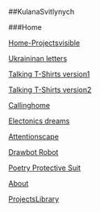 
##KulanaSvitlynych

###Home

[Home-Projectsvisible](Home-Projectsvisible)

[Ukraininan letters](Ukrainian_letters)

[Talking T-Shirts version1](TalkingT-Shirtsversion1)

[Talking T-Shirts version2](TalkingT-Shirtsversion2)

[Callinghome](Callinghome)

[Electonics dreams](Electonicsdreams)

[Attentionscape](Attentionscape)

[Drawbot Robot](DrawbotRobot)

[Poetry Protective Suit](PoetryProtectiveSuit)

[About](About)

[ProjectsLibrary](ProjectsLibrary)
